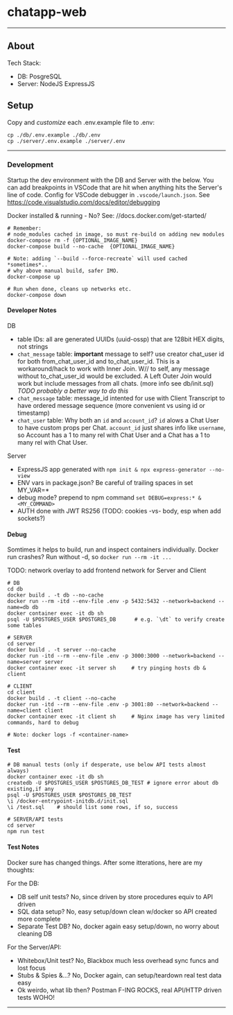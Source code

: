 # chatapp-web

------------------------------------------------------------------

## About

Tech Stack:
- DB: PosgreSQL
- Server: NodeJS ExpressJS

## Setup

Copy and *customize* each .env.example file to .env:
```
cp ./db/.env.example ./db/.env
cp ./server/.env.example ./server/.env
```

------------------------------------------------------------------
### Development

Startup the dev environment with the DB and Server with the below. You can add 
breakpoints in VSCode that are hit when anything hits the Server's line of code.
Config for VSCode debugger in `.vscode/launch.json`.
See https://code.visualstudio.com/docs/editor/debugging

Docker installed & running - No? See: //docs.docker.com/get-started/

```
# Remember: 
# node_modules cached in image, so must re-build on adding new modules
docker-compose rm -f {OPTIONAL_IMAGE_NAME}
docker-compose build --no-cache  {OPTIONAL_IMAGE_NAME}

# Note: adding `--build --force-recreate` will used cached *sometimes*.. 
# why above manual build, safer IMO.
docker-compose up

# Run when done, cleans up networks etc.
docker-compose down
```

#### Developer Notes

DB
- table IDs: all are generated UUIDs (uuid-ossp) that are 128bit HEX digits, not strings
- `chat_message` table: **important** message to self? use creator chat_user id for both from_chat_user_id and to_chat_user_id. This is a workaround/hack to work with Inner Join. W// to self, any message without to_chat_user_id would be excluded. A Left Outer Join would work but include messages from all chats. (more info see db/init.sql) *TODO probably a better way to do this*
- `chat_message` table: message_id intented for use with Client Transcript to have ordered message sequence (more convenient vs using id or timestamp)
- `chat_user` table: Why both an `id` and `account_id`? `id` alows a Chat User to have custom props per Chat. `account_id` just shares info like `username`, so Account has a 1 to many rel with Chat User and a Chat has a 1 to many rel  with Chat User.

Server
- ExpressJS app generated with `npm init & npx express-generator --no-view`
- ENV vars in package.json? Be careful of trailing spaces in set MY_VAR=*
- debug mode? prepend to npm command `set DEBUG=express:* & <MY_COMMAND>`
- AUTH done with JWT RS256 (TODO: cookies -vs- body, esp when add sockets?)

#### Debug

Somtimes it helps to build, run and inspect containers individually. Docker run crashes? Run without -d, so `docker run --rm -it ...`

TODO: network overlay to add frontend network for Server and Client

```
# DB
cd db
docker build . -t db --no-cache
docker run --rm -itd --env-file .env -p 5432:5432 --network=backend --name=db db
docker container exec -it db sh
psql -U $POSTGRES_USER $POSTGRES_DB      # e.g. `\dt` to verify create some tables

# SERVER
cd server
docker build . -t server --no-cache
docker run -itd --rm --env-file .env -p 3000:3000 --network=backend --name=server server
docker container exec -it server sh     # try pinging hosts db & client

# CLIENT
cd client
docker build . -t client --no-cache
docker run -itd --rm --env-file .env -p 3001:80 --network=backend --name=client client
docker container exec -it client sh     # Nginx image has very limited commands, hard to debug

# Note: docker logs -f <container-name>
```

#### Test

```
# DB manual tests (only if desperate, use below API tests almost always)
docker container exec -it db sh
createdb -U $POSTGRES_USER $POSTGRES_DB_TEST # ignore error about db existing,if any
psql -U $POSTGRES_USER $POSTGRES_DB_TEST
\i /docker-entrypoint-initdb.d/init.sql
\i /test.sql    # should list some rows, if so, success

# SERVER/API tests
cd server
npm run test
```

#### Test Notes

Docker sure has changed things. After some itterations, here are my thoughts:

For the DB:
- DB self unit tests? No, since driven by store procedures equiv to API driven
- SQL data setup? No, easy setup/down clean w/docker so API created more complete
- Separate Test DB? No, docker again easy setup/down, no worry about cleaning DB

For the Server/API:
- Whitebox/Unit test? No, Blackbox much less overhead sync funcs and lost focus
- Stubs & Spies &...? No, Docker again, can setup/teardown real test data easy
- Ok weirdo, what lib then? Postman F-ING ROCKS, real API/HTTP driven tests WOHO!

------------------------------------------------------------------
